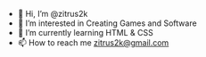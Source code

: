 - 👋 Hi, I’m @zitrus2k
- 👀 I’m interested in Creating Games and Software
- 🌱 I’m currently learning HTML & CSS
- 📫 How to reach me zitrus2k@gmail.com
